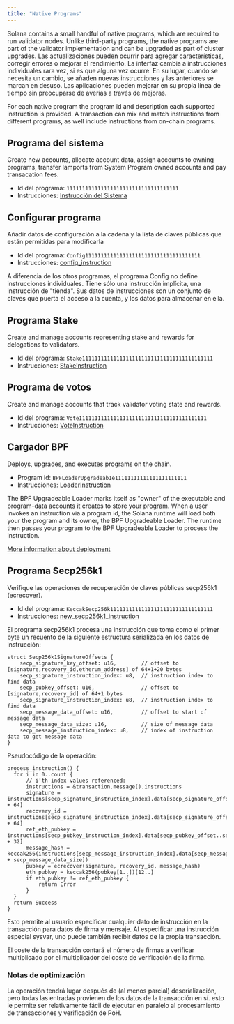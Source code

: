 ```yaml
---
title: "Native Programs"
---
```


Solana contains a small handful of native programs, which are required to run validator nodes. Unlike third-party programs, the native programs are part of the validator implementation and can be upgraded as part of cluster upgrades. Las actualizaciones pueden ocurrir para agregar características, corregir errores o mejorar el rendimiento. La interfaz cambia a instrucciones individuales rara vez, si es que alguna vez ocurre. En su lugar, cuando se necesita un cambio, se añaden nuevas instrucciones y las anteriores se marcan en desuso. Las aplicaciones pueden mejorar en su propia línea de tiempo sin preocuparse de averías a través de mejoras.

For each native program the program id and description each supported instruction is provided. A transaction can mix and match instructions from different programs, as well include instructions from on-chain programs.

## Programa del sistema

Create new accounts, allocate account data, assign accounts to owning programs, transfer lamports from System Program owned accounts and pay transacation fees.

- Id del programa: `111111111111111111111111111111111111`
- Instrucciones: [Instrucción del Sistema](https://docs.rs/solana-sdk/VERSION_FOR_DOCS_RS/solana_sdk/system_instruction/enum.SystemInstruction.html)

## Configurar programa

Añadir datos de configuración a la cadena y la lista de claves públicas que están permitidas para modificarla

- Id del programa: `Config1111111111111111111111111111111111111`
- Instrucciones: [config_instruction](https://docs.rs/solana-config-program/VERSION_FOR_DOCS_RS/solana_config_program/config_instruction/index.html)

A diferencia de los otros programas, el programa Config no define instrucciones individuales. Tiene sólo una instrucción implícita, una instrucción de "tienda". Sus datos de instrucciones son un conjunto de claves que puerta el acceso a la cuenta, y los datos para almacenar en ella.

## Programa Stake

Create and manage accounts representing stake and rewards for delegations to validators.

- Id del programa: `Stake111111111111111111111111111111111111111111`
- Instrucciones: [StakeInstruction](https://docs.rs/solana-stake-program/VERSION_FOR_DOCS_RS/solana_stake_program/stake_instruction/enum.StakeInstruction.html)

## Programa de votos

Create and manage accounts that track validator voting state and rewards.

- Id del programa: `Vote11111111111111111111111111111111111111111`
- Instrucciones: [VoteInstruction](https://docs.rs/solana-vote-program/VERSION_FOR_DOCS_RS/solana_vote_program/vote_instruction/enum.VoteInstruction.html)

## Cargador BPF

Deploys, upgrades, and executes programs on the chain.

- Program id: `BPFLoaderUpgradeab1e11111111111111111111111`
- Instrucciones: [LoaderInstruction](https://docs.rs/solana-sdk/VERSION_FOR_DOCS_RS/solana_sdk/loader_upgradeable_instruction/enum.UpgradeableLoaderInstruction.html)

The BPF Upgradeable Loader marks itself as "owner" of the executable and program-data accounts it creates to store your program. When a user invokes an instruction via a program id, the Solana runtime will load both your the program and its owner, the BPF Upgradeable Loader. The runtime then passes your program to the BPF Upgradeable Loader to process the instruction.

[More information about deployment](cli/deploy-a-program.md)

## Programa Secp256k1

Verifique las operaciones de recuperación de claves públicas secp256k1 (ecrecover).

- Id del programa: `KeccakSecp256k111111111111111111111111111111111`
- Instrucciones: [new_secp256k1_instruction](https://github.com/solana-labs/solana/blob/1a658c7f31e1e0d2d39d9efbc0e929350e2c2bcb/sdk/src/secp256k1_instruction.rs#L31)

El programa secp256k1 procesa una instrucción que toma como el primer byte un recuento de la siguiente estructura serializada en los datos de instrucción:

```
struct Secp256k1SignatureOffsets {
    secp_signature_key_offset: u16,        // offset to [signature,recovery_id,etherum_address] of 64+1+20 bytes
    secp_signature_instruction_index: u8,  // instruction index to find data
    secp_pubkey_offset: u16,               // offset to [signature,recovery_id] of 64+1 bytes
    secp_signature_instruction_index: u8,  // instruction index to find data
    secp_message_data_offset: u16,         // offset to start of message data
    secp_message_data_size: u16,           // size of message data
    secp_message_instruction_index: u8,    // index of instruction data to get message data
}
```

Pseudocódigo de la operación:

```
process_instruction() {
  for i in 0..count {
      // i'th index values referenced:
      instructions = &transaction.message().instructions
      signature = instructions[secp_signature_instruction_index].data[secp_signature_offset..secp_signature_offset + 64]
      recovery_id = instructions[secp_signature_instruction_index].data[secp_signature_offset + 64]
      ref_eth_pubkey = instructions[secp_pubkey_instruction_index].data[secp_pubkey_offset..secp_pubkey_offset + 32]
      message_hash = keccak256(instructions[secp_message_instruction_index].data[secp_message_data_offset..secp_message_data_offset + secp_message_data_size])
      pubkey = ecrecover(signature, recovery_id, message_hash)
      eth_pubkey = keccak256(pubkey[1..])[12..]
      if eth_pubkey != ref_eth_pubkey {
          return Error
      }
  }
  return Success
}
```

Esto permite al usuario especificar cualquier dato de instrucción en la transacción para datos de firma y mensaje. Al especificar una instrucción especial sysvar, uno puede también recibir datos de la propia transacción.

El coste de la transacción contará el número de firmas a verificar multiplicado por el multiplicador del coste de verificación de la firma.

### Notas de optimización

La operación tendrá lugar después de (al menos parcial) deserialización, pero todas las entradas provienen de los datos de la transacción en sí. esto le permite ser relativamente fácil de ejecutar en paralelo al procesamiento de transacciones y verificación de PoH.
